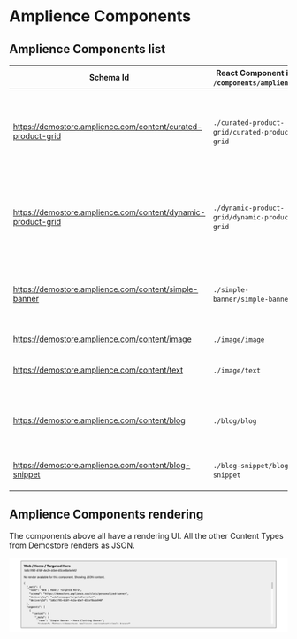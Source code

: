 # Amplience Components

## Amplience Components list

| Schema Id                                                    | React Component in `/components/amplience`    | Description                                                                                                              |
| ------------------------------------------------------------ | --------------------------------------------- | ------------------------------------------------------------------------------------------------------------------------ |
| https://demostore.amplience.com/content/curated-product-grid | `./curated-product-grid/curated-product-grid` | ![Curated Product Grid](./media/amplience-curated-product-grid.png) A list of manually curated products from BigCommerce |
| https://demostore.amplience.com/content/dynamic-product-grid | `./dynamic-product-grid/dynamic-product-grid` | ![Dynamic Product Grid](./media/amplience-dynamic-product-grid.png) A list of manually dynamic products from BigCommerce |
| https://demostore.amplience.com/content/simple-banner        | `./simple-banner/simple-banner`               | ![Simple Banner](./media/amplience-simple-banner.png) A basic banner with a dynamic image and a block of text            |
| https://demostore.amplience.com/content/image                | `./image/image`                               | A basic image component                                                                                                  |
| https://demostore.amplience.com/content/text                 | `./image/text`                                | A basic text component using markdown                                                                                    |
| https://demostore.amplience.com/content/blog                 | `./blog/blog`                                 | Blog component including a Blog snippet and a list of content items                                                      |
| https://demostore.amplience.com/content/blog-snippet         | `./blog-snippet/blog-snippet`                 | Blog details component (date, title, etc.)                                                                               |
## Amplience Components rendering

The components above all have a rendering UI. All the other Content Types from Demostore renders as JSON.

![JSON Rendering](./media/json-rendering.png)
